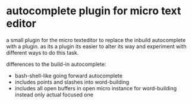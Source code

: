 # autocomplete plugin for micro text editor

a small plugin for the micro texteditor to replace the inbuild autocomplete with a plugin.
as its a plugin its easier to alter its way and experiment with different ways to do this task.

differences to the build-in autocomplete:
- bash-shell-like going forward autocomplete
- includes points and slashes into word-building
- includes all open buffers in open micro instance for word-building instead only actual focused one
